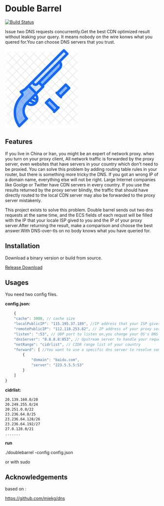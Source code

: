 # Double Barrel

[![Build Status](https://travis-ci.org/sodapanda/doublebarrel.svg?branch=v0.0.2)](https://travis-ci.org/sodapanda/doublebarrel)

Issue two DNS requests concurrently.Get the best CDN optimized result without leaking your query. It means nobody on the wire konws what you quered for.You can choose DNS servers that you trust.

![icon](https://raw.githubusercontent.com/sodapanda/doublebarrel/master/icon.png "Logo Title Text 1")

## Features

If you live in China or Iran, you might be an expert of network proxy. when you turn on your proxy client, All network traffic is forwarded by the proxy server, even websites that have servers in your country which don't need to be proxied. You can solve this problem by adding routing table rules in your router, but there is something more tricky:the DNS. If you got an wrong IP of a domain name, everything else will not be right. Large Internet companies like Goolge or Twitter have CDN servers in every country. If you use the results returned by the proxy server blindly, the traffic that should have directly routed to the local CDN server may also be forwarded to the proxy server mistakenly.

This project exists to solve this problem. Double barrel sends out two dns requests at the same time, and the ECS fields of each requst will be filled with the IP that your locale ISP gived to you and the IP of your proxy server.After returning the result, make a comparison and choose the best answer.With DNS-over-tls on no body knows what you have queried for. 

## Installation

Download a binary version or build from source. 

[Release Download](https://github.com/sodapanda/doublebarrel/releases)

## Usages

You need two config files. 

__config.json:__

```js
    {
    "cache": 3000, // cache size
    "localPublicIP": "115.195.37.189", //IP address that your ISP gives to you.You can find it by visiting https://www.ipip.net/  used for ECS
    "remotePublicIP": "112.118.253.82", // IP address of your proxy server. Used for ECS
    "listen": ":53", // UDP port to listen on,you change your OS's DNS server to this address
    "dnsServer": "8.8.8.8:853", // Upstream server to handle your request, the server must supoort DNS-over-tls
    "netRange": "cidrlist", // CIDR range list of your country
    "forward": [ //You want to use a specific dns server to resolve some domain names, such as your company's intranet domain name.
        {
            "domain": "baidu.com",
            "server": "223.5.5.5:53"
        }
    ]
}
```

__cidrlist:__

    20.139.160.0/20
    20.249.255.0/24
    20.251.0.0/22
    23.236.64.0/25
    23.236.64.128/26
    23.236.64.192/27
    27.0.128.0/21
    .......

__run__

./doublebarrel -config config.json

or with sudo

## Acknowledgements

based on :

https://github.com/miekg/dns
